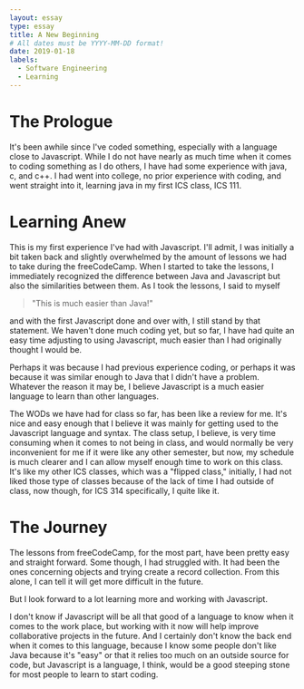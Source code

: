 ```yaml
---
layout: essay
type: essay
title: A New Beginning
# All dates must be YYYY-MM-DD format!
date: 2019-01-18
labels:
  - Software Engineering
  - Learning
---
```


# The Prologue

It's been awhile since I've coded something, especially with a language close to Javascript. While I do not have nearly as much time when it comes to coding something as I do others, I have had some experience with java, c, and c++. I had went into college, no prior experience with coding, and went straight into it, learning java in my first ICS class, ICS 111. 

# Learning Anew

This is my first experience I've had with Javascript. I'll admit, I was initially a bit taken back and slightly overwhelmed by the amount of lessons we had to take during the freeCodeCamp. When I started to take the lessons, I immediately recognized the difference between Java and Javascript but also the similarities between them. As I took the lessons, I said to myself

> "This is much easier than Java!"

and with the first Javascript done and over with, I still stand by that statement. We haven't done much coding yet, but so far, I have had quite an easy time adjusting to using Javascript, much easier than I had originally thought I would be. 

Perhaps it was because I had previous experience coding, or perhaps it was because it was similar enough to Java that I didn't have a problem. Whatever the reason it may be, I believe Javascript is a much easier language to learn than other languages.

The WODs we have had for class so far, has been like a review for me. It's nice and easy enough that I believe it was mainly for getting used to the Javascript language and syntax. The class setup, I believe, is very time consuming when it comes to not being in class, and would normally be very inconvenient for me if it were like any other semester, but now, my schedule is much clearer and I can allow myself enough time to work on this class. It's like my other ICS classes, which was a "flipped class," initially, I had not liked those type of classes because of the lack of time I had outside of class, now though, for ICS 314 specifically, I quite like it. 

# The Journey 

The lessons from freeCodeCamp, for the most part, have been pretty easy and straight forward. Some though, I had struggled with. It had been the ones concerning objects and trying create a record collection. From this alone, I can tell it will get more difficult in the future. 

But I look forward to a lot learning more and working with Javascript. 

I don't know if Javascript will be all that good of a language to know when it comes to the work place, but working with it now will help improve collaborative projects in the future. And I certainly don't know the back end when it comes to this language, because I know some people don't like Java because it's "easy" or that it relies too much on an outside source for code, but Javascript is a language, I think, would be a good steeping stone for most people to learn to start coding. 
